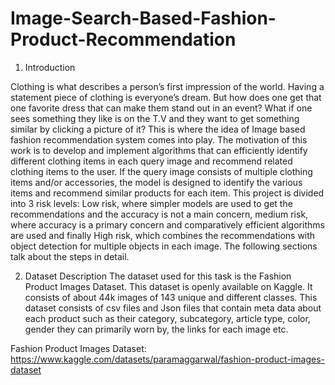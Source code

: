 # Image-Search-Based-Fashion-Product-Recommendation


1. Introduction

Clothing is what describes a person’s first impression of the world. Having a statement piece of clothing is everyone’s dream. But how does one get that one favorite dress that can make them stand out in an event? What if one sees something they like is on the T.V and they want to get something similar by clicking a picture of it? This is where the idea of Image based fashion recommendation system comes into play. The motivation of this work is to develop and implement algorithms that can efficiently identify different clothing items in each query image and recommend related clothing items to the user. If the query image consists of multiple clothing items and/or accessories, the model is designed to identify the various items and recommend similar products for each item. This project is divided into 3 risk levels: Low risk, where simpler models are used to get the recommendations and the accuracy is not a main concern, medium risk, where accuracy is a primary concern and comparatively efficient algorithms are used and finally High risk, which combines the recommendations with object detection for multiple objects in each image. The following sections talk about the steps in detail.

2. Dataset Description
The dataset used for this task is the Fashion Product Images Dataset. This dataset is openly available on Kaggle. It consists of about 44k images of 143 unique and different classes. This dataset consists of csv files and Json files that contain meta data about each product such as their category, subcategory, article type, color, gender they can primarily worn by, the links for each image etc.

Fashion Product Images Dataset: https://www.kaggle.com/datasets/paramaggarwal/fashion-product-images-dataset
